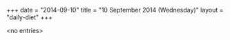 +++
date = "2014-09-10"
title = "10 September 2014 (Wednesday)"
layout = "daily-diet"
+++


\<no entries\>
